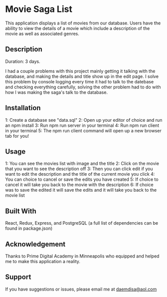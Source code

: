 # Movie Saga List
This application displays a list of movies from our database. Users have the ability to view the details of a movie which include a description of the movie as well as associated genres.

## Description
Duration: 3 days.

I had a couple problems with this project mainly getting it talking with the database, and making the details and title show up in the edit page. I solve this problem by console logging every time it had to talk to the datebase and checking everything carefully, solving the other problem had to do with how I was making the saga's talk to the database.

## Installation
1: Create a database see "data.sql" 
2: Open up your editor of choice and run an npm install 
3: Run npm run server in your terminal 
4: Run npm run client in your terminal 
5: The npm run client command will open up a new browser tab for you!

## Usage
1: You can see the movies list with image and the title 
2: Click on the movie that you want to see the description off 
3: Then you can click edit if you want to edit the description and the title of the current movie you click 
4: You can choice to cancel or save the edits you have created 
5: If choice to cancel it will take you back to the movie with the description 
6: If choice was to save the edited it will save the edits and it will take you back to the movie list

## Built With
React, Redux, Express, and PostgreSQL (a full list of dependencies can be found in package.json)

## Acknowledgement
Thanks to Prime Digital Academy in Minneapolis who equipped and helped me to make this application a reality.

## Support
If you have suggestions or issues, please email me at daemdisa@aol.com